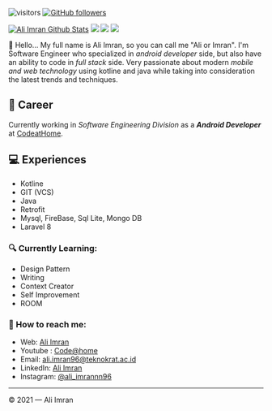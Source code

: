 ![visitors](https://visitor-badge.laobi.icu/badge?page_id=mifune96.mifune96) 
[![GitHub followers](https://img.shields.io/github/followers/mifune96.svg?style=social&label=Followers)](https://github.com/mifune96?tab=followers)


[![Ali Imran Github Stats](https://github-readme-stats.vercel.app/api?username=mifune96&count_private=true&theme=default&show_icons=true)](https://github.com/mifune96)
![](https://github-profile-summary-cards.vercel.app/api/cards/repos-per-language?username=mifune96&theme=default)
![](https://github-profile-summary-cards.vercel.app/api/cards/most-commit-language?username=mifune96&theme=default)
![](https://github-profile-summary-cards.vercel.app/api/cards/productive-time?username=mifune96&theme=default)
<br>

👋 Hello... My full name is Ali Imran, so you can call me "Ali or Imran". I'm Software Engineer who specialized in _android developer_ side, but also have an ability to code in _full stack_ side. Very passionate about modern _mobile and web technology_ using kotline and java while taking into consideration the latest trends and techniques.

## 💼 Career

Currently working in _Software Engineering Division_ as a **_Android Developer_** at [CodeatHome](https://codeathome.id/).

## 💻 Experiences

- Kotline
- GIT (VCS)
- Java
- Retrofit
- Mysql, FireBase, Sql Lite, Mongo DB
- Laravel 8

### 🔍 Currently Learning:

- Design Pattern
- Writing
- Context Creator
- Self Improvement
- ROOM

### 🚀 How to reach me:

- Web: [Ali Imran](https://mifune96.github.io)
- Youtube : [Code@home](https://www.youtube.com/c/CodeatHome)
- Email: [ali.imran96@teknokrat.ac.id](ali.imran96@teknokrat.ac.id)
- LinkedIn: [Ali Imran](https://www.linkedin.com/in/ali-imran-5ab40517b/)
- Instagram: [@ali_imrannn96](https://www.instagram.com/ali_imrannn96/)

---

© 2021 — Ali Imran
